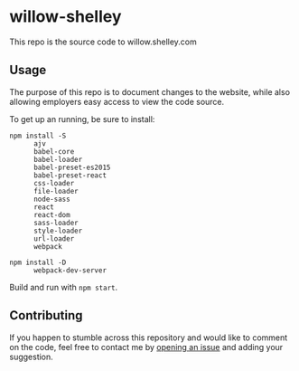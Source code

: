 # willow-shelley

This repo is the source code to willow.shelley.com

## Usage

The purpose of this repo is to document changes to the website, while also allowing employers easy access to view the code source.

To get up an running, be sure to install:
```
npm install -S
      ajv
      babel-core
      babel-loader
      babel-preset-es2015
      babel-preset-react
      css-loader
      file-loader
      node-sass
      react
      react-dom
      sass-loader
      style-loader
      url-loader
      webpack
```
```
npm install -D 
      webpack-dev-server
```
Build and run with `npm start`.


## Contributing

If you happen to stumble across this repository and would like to comment on the code, feel free to contact me by [opening an issue](https://github.com/iamwillow/willow-shelley/issues/new) and adding your suggestion. 
